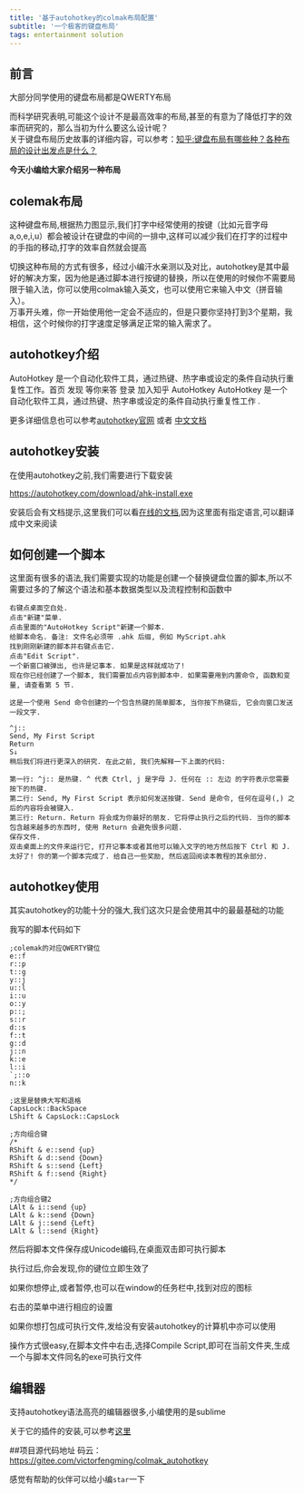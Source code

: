 ```yaml
---
title: '基于autohotkey的colmak布局配置'
subtitle: '一个极客的键盘布局'
tags: entertainment solution
---
```



## 前言
大部分同学使用的键盘布局都是QWERTY布局

而科学研究表明,可能这个设计不是最高效率的布局,甚至的有意为了降低打字的效率而研究的，那么当初为什么要这么设计呢？  
关于键盘布局历史故事的详细内容，可以参考：[知乎:键盘布局有哪些种？各种布局的设计出发点是什么？](https://www.zhihu.com/question/20121876/answer/129017959)


**今天小编给大家介绍另一种布局**

## colemak布局

这种键盘布局,根据热力图显示,我们打字中经常使用的按键（比如元音字母a,o,e,i,u）都会被设计在键盘的中间的一排中,这样可以减少我们在打字的过程中的手指的移动,打字的效率自然就会提高

切换这种布局的方式有很多，经过小编汗水亲测以及对比，autohotkey是其中最好的解决方案，因为他是通过脚本进行按键的替换，所以在使用的时候你不需要局限于输入法，你可以使用colmak输入英文，也可以使用它来输入中文（拼音输入）。  
万事开头难，你一开始使用他一定会不适应的，但是只要你坚持打到3个星期，我相信，这个时候你的打字速度足够满足正常的输入需求了。
## autohotkey介绍

AutoHotkey 是一个自动化软件工具，通过热键、热字串或设定的条件自动执行重复性工作。首页 发现 等你来答 登录 加入知乎 AutoHotkey AutoHotkey 是一个自动化软件工具，通过热键、热字串或设定的条件自动执行重复性工作 .

更多详细信息也可以参考[autohotkey官网](https://www.autohotkey.com/) 或者 [中文文档](http://ahkcn.sourceforge.net/docs/AutoHotkey.htm)
## autohotkey安装
在使用autohotkey之前,我们需要进行下载安装

https://autohotkey.com/download/ahk-install.exe

安装后会有文档提示,这里我们可以看[在线的文档](https://wyagd001.github.io/zh-cn/docs/Tutorial.htm#s11),因为这里面有指定语言,可以翻译成中文来阅读

## 如何创建一个脚本
这里面有很多的语法,我们需要实现的功能是创建一个替换键盘位置的脚本,所以不需要过多的了解这个语法和基本数据类型以及流程控制和函数中

```
右键点桌面空白处.
点击"新建"菜单.
点击里面的"AutoHotkey Script"新建一个脚本.
给脚本命名. 备注: 文件名必须带 .ahk 后缀, 例如 MyScript.ahk
找到刚刚新建的脚本并右键点击它.
点击"Edit Script".
一个新窗口被弹出, 也许是记事本. 如果是这样就成功了!
现在你已经创建了一个脚本, 我们需要加点内容到脚本中. 如果需要用到内置命令, 函数和变量, 请查看第 5 节.

这是一个使用 Send 命令创建的一个包含热键的简单脚本, 当你按下热键后, 它会向窗口发送一段文字.

^j::
Send, My First Script
Return
S↓
稍后我们将进行更深入的研究. 在此之前, 我们先解释一下上面的代码:

第一行: ^j:: 是热键. ^ 代表 Ctrl, j 是字母 J. 任何在 :: 左边 的字符表示您需要按下的热键.
第二行: Send, My First Script 表示如何发送按键. Send 是命令, 任何在逗号(,) 之后的内容将会被键入.
第三行: Return. Return 将会成为你最好的朋友. 它将停止执行之后的代码. 当你的脚本包含越来越多的东西时, 使用 Return 会避免很多问题.
保存文件.
双击桌面上的文件来运行它, 打开记事本或者其他可以输入文字的地方然后按下 Ctrl 和 J.
太好了! 你的第一个脚本完成了. 给自己一些奖励, 然后返回阅读本教程的其余部分.
```

## autohotkey使用
其实autohotkey的功能十分的强大,我们这次只是会使用其中的最最基础的功能

我写的脚本代码如下
```
;colemak的对应QWERTY键位
e::f
r::p
t::g
y::j
u::l
i::u
o::y
p::;
s::r
d::s
f::t
g::d
j::n
k::e
l::i
`;::o
n::k

;这里是替换大写和退格
CapsLock::BackSpace
LShift & CapsLock::CapsLock

;方向组合键
/*
RShift & e::send {up}
RShift & d::send {Down}
RShift & s::send {Left}
RShift & f::send {Right}
*/

;方向组合键2
LAlt & i::send {up}
LAlt & k::send {Down}
LAlt & j::send {Left}
LAlt & l::send {Right}
```

然后将脚本文件保存成Unicode编码,在桌面双击即可执行脚本

执行过后,你会发现,你的键位立即生效了

如果你想停止,或者暂停,也可以在window的任务栏中,找到对应的图标

右击的菜单中进行相应的设置

如果你想打包成可执行文件,发给没有安装autohotkey的计算机中亦可以使用

操作方式很easy,在脚本文件中右击,选择Compile Script,即可在当前文件夹,生成一个与脚本文件同名的exe可执行文件

## 编辑器
支持autohotkey语法高亮的编辑器很多,小编使用的是sublime

关于它的插件的安装,可以参考[这里](https://packagecontrol.io/packages/AutoHotkey) 

##项目源代码地址
码云：https://gitee.com/victorfengming/colmak_autohotkey

感觉有帮助的伙伴可以给小编`star`一下


